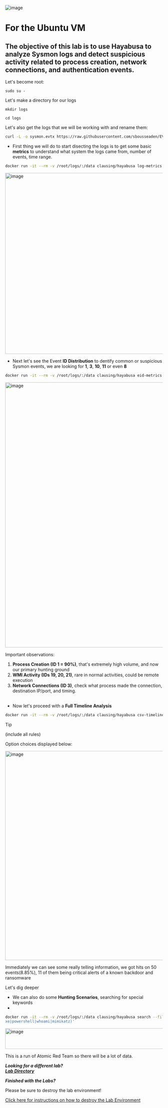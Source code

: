 ![image](https://github.com/user-attachments/assets/068fae26-6e8f-402f-ad69-63a4e6a1f59e)



# For the Ubuntu VM

## The objective of this lab is to use Hayabusa to analyze Sysmon logs and detect suspicious activity related to process creation, network connections, and authentication events.

Let's become root:

`sudo su -`

Let's make a directory for our logs

`mkdir logs`

`cd logs`

Let's also get the logs that we will be working with and rename them:

```bash
curl -L -o sysmon.evtx https://raw.githubusercontent.com/sbousseaden/EVTX-ATTACK-SAMPLES/master/AutomatedTestingTools/PanacheSysmon_vs_AtomicRedTeam01.evtx
```

- First thing we will do to start disecting the logs is to get some basic **metrics** to understand what system the logs came from, number of events, time range.

```bash
docker run -it --rm -v /root/logs/:/data clausing/hayabusa log-metrics --file /data/sysmon.evtx
```

<img width="1475" height="579" alt="image" src="https://github.com/user-attachments/assets/832e0c7e-fb52-4495-85db-965e02a077a5" />

- Next let's see the Event **ID Distribution** to dentify common or suspicious Sysmon events, we are looking for **1**, **3**, **10**, **11** or even **8**
```bash
docker run -it --rm -v /root/logs/:/data clausing/hayabusa eid-metrics --file /data/sysmon.evtx
```

<img width="1270" height="848" alt="image" src="https://github.com/user-attachments/assets/9744c36b-dc22-4cc5-bd28-4a9239758cd4" />


Important observations:
1. **Process Creation (ID 1 = 90%)**, that's extremely high volume, and now our primary hunting ground
2. **WMI Activity (IDs 19, 20, 21)**, rare in normal activities, could be remote execution
3. **Network Connections (ID 3)**, check what process made the connection, destination IP/port, and timing.<br><br>



- Now let's proceed with a **Full Timeline Analysis**
```bash
docker run -it --rm -v /root/logs/:/data clausing/hayabusa csv-timeline  --file /data/sysmon.evtx -o timeline.csv
```

>[!TIP]
>
>(include all rules)

Option choices displayed below:

<img width="1402" height="669" alt="image" src="https://github.com/user-attachments/assets/8bdc77a0-2391-4543-9ced-9d31b6bd11ed" />

Immediately we can see some really telling information, we got hits on 50 events(8.85%), 11 of them being critical alerts of a known backdoor and ransomware

Let's dig deeper

- We can also do some **Hunting Scenarios**, searching for special keywords
- 
```bash
docker run -it --rm -v /root/logs/:/data clausing/hayabusa search --file /data/sysmon.evtx --regex '(?i)(cmd\.e
xe|powershell|whoami|mimikatz)'
```

<img width="1405" height="66" alt="image" src="https://github.com/user-attachments/assets/b8485f59-a4d7-4982-804d-e56aa051eede" />

This is a run of Atomic Red Team so there will be a lot of data.

<b><i>Looking for a different lab? </br>[Lab Directory](/IntroClassFiles/navigation.md)</i></b>

***Finished with the Labs?***

Please be sure to destroy the lab environment!

[Click here for instructions on how to destroy the Lab Environment](/IntroClassFiles/Tools/IntroClass/LabDestruction/labdestruction.md)







